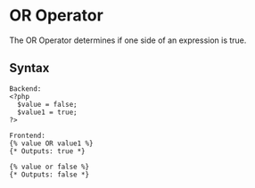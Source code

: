 OR Operator
==================
The OR Operator determines if one side of an expression is true.

Syntax
--------------
```
Backend:
<?php
  $value = false;
  $value1 = true;
?>

Frontend:
{% value OR value1 %}
{* Outputs: true *}

{% value or false %}
{* Outputs: false *}
```